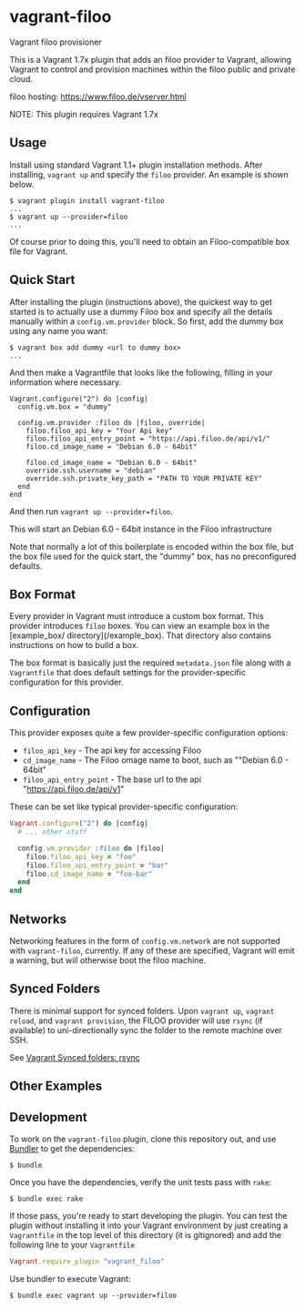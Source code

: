 # vagrant-filoo
Vagrant filoo provisioner

This is a Vagrant 1.7x plugin that adds an filoo provider to Vagrant, allowing Vagrant to control and provision machines within the filoo public and private cloud.

filoo hosting: https://www.filoo.de/vserver.html

NOTE: This plugin requires Vagrant 1.7x

## Usage

Install using standard Vagrant 1.1+ plugin installation methods. After
installing, `vagrant up` and specify the `filoo` provider. An example is
shown below.

```
$ vagrant plugin install vagrant-filoo
...
$ vagrant up --provider=filoo
...
```

Of course prior to doing this, you'll need to obtain an Filoo-compatible
box file for Vagrant.

## Quick Start

After installing the plugin (instructions above), the quickest way to get
started is to actually use a dummy Filoo box and specify all the details
manually within a `config.vm.provider` block. So first, add the dummy
box using any name you want:

```
$ vagrant box add dummy <url to dummy box>
...
```

And then make a Vagrantfile that looks like the following, filling in
your information where necessary.

```
Vagrant.configure("2") do |config|
  config.vm.box = "dummy"

  config.vm.provider :filoo do |filoo, override|
    filoo.filoo_api_key = "Your Api key"
    filoo.filoo_api_entry_point = "https://api.filoo.de/api/v1/"
    filoo.cd_image_name = "Debian 6.0 - 64bit"

    filoo.cd_image_name = "Debian 6.0 - 64bit"
    override.ssh.username = "debian"
    override.ssh.private_key_path = "PATH TO YOUR PRIVATE KEY"
  end
end
```

And then run `vagrant up --provider=filoo`.

This will start an Debian 6.0 - 64bit instance in the Filoo infrastructure

Note that normally a lot of this boilerplate is encoded within the box
file, but the box file used for the quick start, the "dummy" box, has
no preconfigured defaults.


## Box Format

Every provider in Vagrant must introduce a custom box format. This
provider introduces `filoo` boxes. You can view an example box in
the [example_box/ directory](<path to repository>/example_box).
That directory also contains instructions on how to build a box.

The box format is basically just the required `metadata.json` file
along with a `Vagrantfile` that does default settings for the
provider-specific configuration for this provider.

## Configuration

This provider exposes quite a few provider-specific configuration options:

* `filoo_api_key` - The api key for accessing Filoo
* `cd_image_name` - The Filoo omage name to boot, such as ""Debian 6.0 - 64bit"
* `filoo_api_entry_point` - The base url to the api "https://api.filoo.de/api/v1"

These can be set like typical provider-specific configuration:

```ruby
Vagrant.configure("2") do |config|
  # ... other stuff

  config.vm.provider :filoo do |filoo|
    filoo.filoo_api_key = "foo"
    filoo.filoo_api_entry_point = "bar"
    filoo.cd_image_name = "foo-bar"
  end
end
```


## Networks

Networking features in the form of `config.vm.network` are not
supported with `vagrant-filoo`, currently. If any of these are
specified, Vagrant will emit a warning, but will otherwise boot
the filoo machine.

## Synced Folders

There is minimal support for synced folders. Upon `vagrant up`,
`vagrant reload`, and `vagrant provision`, the FILOO provider will use
`rsync` (if available) to uni-directionally sync the folder to
the remote machine over SSH.

See [Vagrant Synced folders: rsync](https://docs.vagrantup.com/v2/synced-folders/rsync.html)


## Other Examples





## Development

To work on the `vagrant-filoo` plugin, clone this repository out, and use
[Bundler](http://gembundler.com) to get the dependencies:

```
$ bundle
```

Once you have the dependencies, verify the unit tests pass with `rake`:

```
$ bundle exec rake
```

If those pass, you're ready to start developing the plugin. You can test
the plugin without installing it into your Vagrant environment by just
creating a `Vagrantfile` in the top level of this directory (it is gitignored)
and add the following line to your `Vagrantfile` 
```ruby
Vagrant.require_plugin "vagrant_filoo"
```
Use bundler to execute Vagrant:
```
$ bundle exec vagrant up --provider=filoo
```